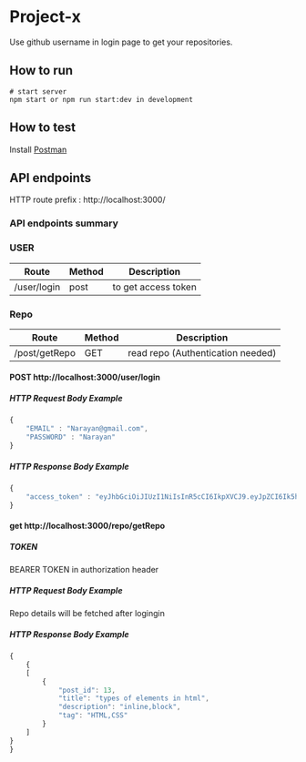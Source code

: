 # Project-x
Use github username in login page to get your repositories.


## How to run
```
# start server
npm start or npm run start:dev in development
```

## How to test
Install [Postman](https://www.getpostman.com/)


## API endpoints

HTTP route prefix : http://localhost:3000/

### API endpoints summary

### USER

Route      | Method | Description
-----------|--------|--------------------
/user/login     | post    | to get access token

### Repo

Route      | Method | Description
-----------|--------|--------------------
/post/getRepo  | GET    | read repo (Authentication needed)




#### POST http://localhost:3000/user/login

##### HTTP Request Body Example
```javascript
{
    "EMAIL" : "Narayan@gmail.com",
    "PASSWORD" : "Narayan"
}
```

##### HTTP Response Body Example
```javascript
{
    "access_token" : "eyJhbGciOiJIUzI1NiIsInR5cCI6IkpXVCJ9.eyJpZCI6Ik5hcmF5YW5AZ21haWwuY29tIiwiaWF0IjoxNjUzODg3NjExLCJleHAiOjE2NTM4ODgyMTF9.GdZBS5LbxPllp-osTSYz6CURZC3eH3a8p7kn0Hx18JE"
}
```

#### get http://localhost:3000/repo/getRepo


##### TOKEN 
 BEARER TOKEN in authorization header

##### HTTP Request Body Example
Repo details will be fetched after logingin


##### HTTP Response Body Example
```javascript
{
    {
    [
        {
            "post_id": 13,
            "title": "types of elements in html",
            "description": "inline,block",
            "tag": "HTML,CSS"
        }
    ]
}
}
```


